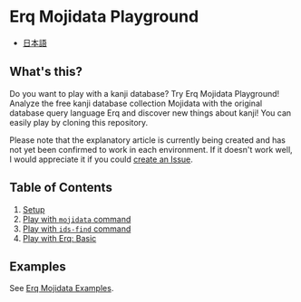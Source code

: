 # Erq Mojidata Playground

- [日本語](README.ja.md)

## What's this?

Do you want to play with a kanji database? Try Erq Mojidata Playground! Analyze the free kanji database collection Mojidata with the original database query language Erq and discover new things about kanji! You can easily play by cloning this repository.

Please note that the explanatory article is currently being created and has not yet been confirmed to work in each environment. If it doesn't work well, I would appreciate it if you could [create an Issue](https://github.com/mandel59/erq-mojidata-playground/issues/new).

## Table of Contents

1. [Setup](docs/en/01-setup.md)
2. [Play with `mojidata` command](docs/en/02-mojidata.md)
3. [Play with `ids-find` command](docs/en/03-idsfind.md)
4. [Play with Erq: Basic](docs/en/04-erq-basic.md)

## Examples

See [Erq Mojidata Examples](examples/index.md).